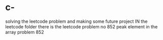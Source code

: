 # c-
solving the leetcode problem and making some future project
IN the leetcode folder there is the leetcode problem no 852 
peak element in the array problem 852

